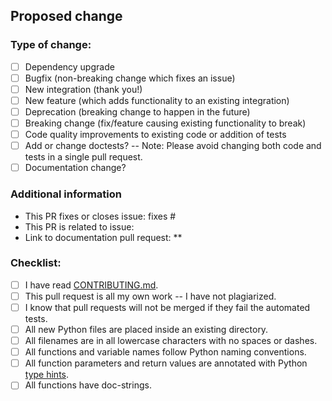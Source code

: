 <!--
  You are amazing! Thanks for contributing to Scrapling!
  Please, DO NOT DELETE ANY TEXT from this template! (unless instructed).
-->

## Proposed change
<!--
  Describe the big picture of your changes here to communicate to the
  maintainers why we should accept this pull request. If it fixes a bug
  or resolves a feature request, be sure to link to that issue in the
  additional information section.
-->


### Type of change:
<!--
  What type of change does your PR introduce to Scrapling?
  NOTE: Please, check at least 1 box!
  If your PR requires multiple boxes to be checked, you'll most likely need to
  split it into multiple PRs. This makes things easier and faster to code review.
-->



- [ ] Dependency upgrade
- [ ] Bugfix (non-breaking change which fixes an issue)
- [ ] New integration (thank you!)
- [ ] New feature (which adds functionality to an existing integration)
- [ ] Deprecation (breaking change to happen in the future)
- [ ] Breaking change (fix/feature causing existing functionality to break)
- [ ] Code quality improvements to existing code or addition of tests
- [ ] Add or change doctests? -- Note: Please avoid changing both code and tests in a single pull request.
- [ ] Documentation change?

### Additional information
<!--
  Details are important, and help maintainers processing your PR.
  Please be sure to fill out additional details, if applicable.
-->

- This PR fixes or closes issue: fixes #
- This PR is related to issue: 
- Link to documentation pull request: **

### Checklist:
* [ ] I have read [CONTRIBUTING.md](/CONTRIBUTING.md).
* [ ] This pull request is all my own work -- I have not plagiarized.
* [ ] I know that pull requests will not be merged if they fail the automated tests.
* [ ] All new Python files are placed inside an existing directory.
* [ ] All filenames are in all lowercase characters with no spaces or dashes.
* [ ] All functions and variable names follow Python naming conventions.
* [ ] All function parameters and return values are annotated with Python [type hints](https://docs.python.org/3/library/typing.html).
* [ ] All functions have doc-strings.

